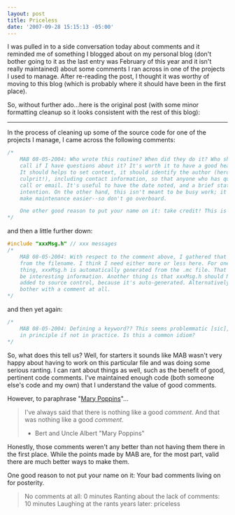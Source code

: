 ```yaml
---
layout: post
title: Priceless
date: '2007-09-28 15:15:13 -05:00'
---
```


I was pulled in to a side conversation today about comments and it reminded me of something I blogged about on my personal blog (don't bother going to it as the last entry was February of this year and it isn't really maintained) about some comments I ran across in one of the projects I used to manage. After re-reading the post, I thought it was worthy of moving to this blog (which is probably where it should have been in the first place).

So, without further ado...here is the original post (with some minor formatting cleanup so it looks consistent with the rest of this blog):

* * *

In the process of cleaning up some of the source code for one of the projects I manage, I came across the following comments: 

```c
/*
    MAB 08-05-2004: Who wrote this routine? When did they do it? Who should I
    call if I have questions about it? It's worth it to have a good header here.
    It should helps to set context, it should identify the author (hero or 
    culprit!), including contact information, so that anyone who has questions can
    call or email. It's useful to have the date noted, and a brief statement of
    intention. On the other hand, this isn't meant to be busy work; it's meant to
    make maintenance easier--so don't go overboard.

    One other good reason to put your name on it: take credit! This is your craft
*/
```

and then a little further down:

```c
#include "xxxMsg.h" // xxx messages
/*
    MAB 08-05-2004: With respect to the comment above, I gathered that
    from the filename. I think I need either more or less here. For one
    thing, xxxMsg.h is automatically generated from the .mc file. That might
    be interesting information. Another thing is that xxxMsg.h should NOT be
    added to source control, because it's auto-generated. Alternatively, don't
    bother with a comment at all.
*/
```

and then yet again:

```c
/*
    MAB 08-05-2004: Defining a keyword?? This seems problemmatic [sic],
    in principle if not in practice. Is this a common idiom? 
*/
```

So, what does this tell us? Well, for starters it sounds like MAB wasn't very happy about having to work on this particular file and was doing some serious ranting. I can rant about things as well, such as the benefit of good, pertinent code comments. I've maintained enough code (both someone else's code and my own) that I understand the value of good comments.

However, to paraphrase "[Mary Poppins](http://www.imdb.com/title/tt0058331/)"...

> I've always said that there is nothing like a good *comment*. And that was nothing like a good *comment*.
> - Bert and Uncle Albert "Mary Poppins"

Honestly, those comments weren't any better than not having them there in the first place. While the points made by MAB are, for the most part, valid there are much better ways to make them.

One good reason to not put your name on it: Your bad comments living on for posterity.

> No comments at all: 0 minutes
> Ranting about the lack of comments: 10 minutes
> Laughing at the rants years later: priceless
